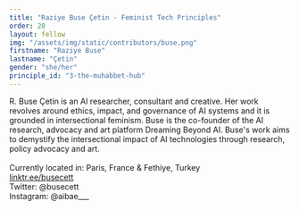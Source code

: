 ```yaml
---
title: "Raziye Buse Çetin - Feminist Tech Principles"
order: 20
layout: fellow
img: "/assets/img/static/contributors/buse.png"
firstname: "Raziye Buse"
lastname: "Çetin"
gender: "she/her"
principle_id: "3-the-muhabbet-hub"
---
```


R. Buse Çetin is an AI researcher, consultant and creative. Her work revolves around ethics, impact, and governance of AI systems and it is grounded in intersectional feminism. Buse is the co-founder of the AI research, advocacy and art platform Dreaming Beyond AI. Buse's work aims to demystify the intersectional impact of AI technologies through research, policy advocacy and art.<br>
<br>
Currently located in: Paris, France & Fethiye, Turkey <br>
[linktr.ee/busecett](https://linktr.ee/busecett) <br>
Twitter: @busecett <br>
Instagram: @aibae___ <br>

 
